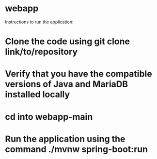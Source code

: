 # webapp
Instructions to run the application:

# Clone the code using git clone link/to/repository
# Verify that you have the compatible versions of Java and MariaDB installed locally
# cd into webapp-main
# Run the application using the command ./mvnw spring-boot:run

